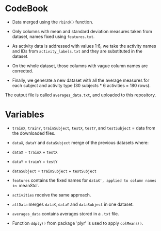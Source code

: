 # CodeBook

* Data merged using the `rbind()` function.
* Only columns with mean and standard deviation measures taken from dataset, names fixed using `features.txt`.
* As activity data is addressed with values 1:6, we take the activity names and IDs from `activity_labels.txt` and they are substituted in the dataset.

* On the whole dataset, those columns with vague column names are corrected.

* Finally, we generate a new dataset with all the average measures for each subject and activity type (30 subjects * 6 activities = 180 rows). 

The output file is called `averages_data.txt`, and uploaded to this repository.



# Variables


* `trainX`, `trainY`, `trainSubject`, `testX`, `testY`, and `testSubject` = data from the downloaded files.
* `dataX`, `dataY` and `dataSubject` merge of the previous datasets where:
 * `dataX` = `trainX` + `testX`
 * `dataY` = `trainY` + `testY`
 * `dataSubject` = `trainSubject` + `testSubject`
* `features` contains the fixed names for `dataX', applied to column names in `meanStd`.
* `activities` receive the same approach.
* `allData` merges `dataX`, `dataY` and `dataSubject` in one dataset.

* `averages_data` contains averages stored in a `.txt` file. 
* Function `ddply()` from package 'plyr' is used to apply `colMeans()`.
